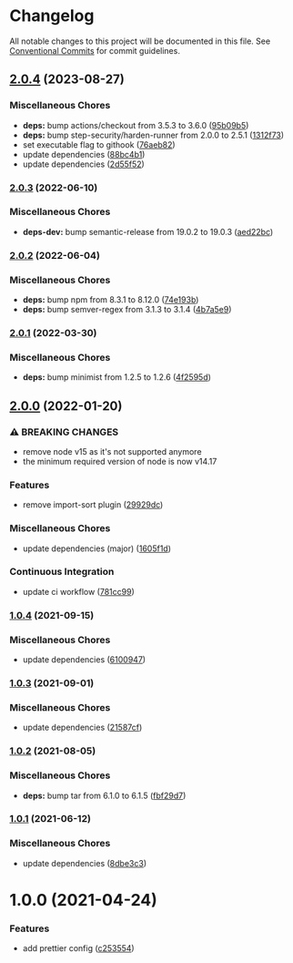 # Changelog

All notable changes to this project will be documented in this file. See
[Conventional Commits](https://conventionalcommits.org) for commit guidelines.

## [2.0.4](https://github.com/rweich/prettier-config/compare/v2.0.3...v2.0.4) (2023-08-27)


### Miscellaneous Chores

* **deps:** bump actions/checkout from 3.5.3 to 3.6.0 ([95b09b5](https://github.com/rweich/prettier-config/commit/95b09b5666643d3a9641abb4c3ab81a439592aed))
* **deps:** bump step-security/harden-runner from 2.0.0 to 2.5.1 ([1312f73](https://github.com/rweich/prettier-config/commit/1312f7316be81daab76ec88b8ebeb4124757f709))
* set executable flag to githook ([76aeb82](https://github.com/rweich/prettier-config/commit/76aeb82ce3cea2ca1cf9066a85bec1f6619b74b5))
* update dependencies ([88bc4b1](https://github.com/rweich/prettier-config/commit/88bc4b1c3e2cbea01648ca6f14748b21fc8474ee))
* update dependencies ([2d55f52](https://github.com/rweich/prettier-config/commit/2d55f522f4bf66e2ebdb4cbd6b271dd81fad11af))

### [2.0.3](https://github.com/rweich/prettier-config/compare/v2.0.2...v2.0.3) (2022-06-10)


### Miscellaneous Chores

* **deps-dev:** bump semantic-release from 19.0.2 to 19.0.3 ([aed22bc](https://github.com/rweich/prettier-config/commit/aed22bce0dec90e8af965dd8fbb87add59db480c))

### [2.0.2](https://github.com/rweich/prettier-config/compare/v2.0.1...v2.0.2) (2022-06-04)


### Miscellaneous Chores

* **deps:** bump npm from 8.3.1 to 8.12.0 ([74e193b](https://github.com/rweich/prettier-config/commit/74e193bd6ccfc931be899d5e7244a4154c1c30bd))
* **deps:** bump semver-regex from 3.1.3 to 3.1.4 ([4b7a5e9](https://github.com/rweich/prettier-config/commit/4b7a5e97a511032c92008feb0e0e7fd18db3ea24))

### [2.0.1](https://github.com/rweich/prettier-config/compare/v2.0.0...v2.0.1) (2022-03-30)


### Miscellaneous Chores

* **deps:** bump minimist from 1.2.5 to 1.2.6 ([4f2595d](https://github.com/rweich/prettier-config/commit/4f2595da0c34c5b16f7c39c65cda2dc6bfc4c30b))

## [2.0.0](https://github.com/rweich/prettier-config/compare/v1.0.4...v2.0.0) (2022-01-20)


### ⚠ BREAKING CHANGES

* remove node v15 as it's not supported anymore
* the minimum required version of node is now v14.17

### Features

* remove import-sort plugin ([29929dc](https://github.com/rweich/prettier-config/commit/29929dc2f213cffcf79010f3ecf329df89e0249b))


### Miscellaneous Chores

* update dependencies (major) ([1605f1d](https://github.com/rweich/prettier-config/commit/1605f1d9cadadfc0f79105ef16c5aacd45938b6c))


### Continuous Integration

* update ci workflow ([781cc99](https://github.com/rweich/prettier-config/commit/781cc991d0e34c340cb50c8e7692b766a2f5bca3))

### [1.0.4](https://github.com/rweich/prettier-config/compare/v1.0.3...v1.0.4) (2021-09-15)


### Miscellaneous Chores

* update dependencies ([6100947](https://github.com/rweich/prettier-config/commit/61009471dcb6400b377562a7ae81d6d7855f4a9c))

### [1.0.3](https://github.com/rweich/prettier-config/compare/v1.0.2...v1.0.3) (2021-09-01)


### Miscellaneous Chores

* update dependencies ([21587cf](https://github.com/rweich/prettier-config/commit/21587cf4db3f0347f3956200c85f42dc641f9c23))

### [1.0.2](https://github.com/rweich/prettier-config/compare/v1.0.1...v1.0.2) (2021-08-05)


### Miscellaneous Chores

* **deps:** bump tar from 6.1.0 to 6.1.5 ([fbf29d7](https://github.com/rweich/prettier-config/commit/fbf29d7b68a27d7a8235386a69b659c1a14e4cef))

### [1.0.1](https://github.com/rweich/prettier-config/compare/v1.0.0...v1.0.1) (2021-06-12)


### Miscellaneous Chores

* update dependencies ([8dbe3c3](https://github.com/rweich/prettier-config/commit/8dbe3c3be5a715fcd81493b4401af3303fc76a40))

# 1.0.0 (2021-04-24)


### Features

* add prettier config ([c253554](https://github.com/rweich/prettier-config/commit/c2535542da8670c7ebc64eb8bae692f6ac6c3ed9))
